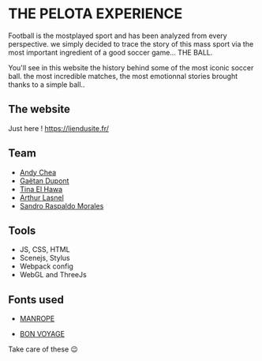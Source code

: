 # THE PELOTA EXPERIENCE

Football is the mostplayed sport and has been analyzed from every perspective.
we simply decided to trace the story of this mass sport via the most important ingredient of a good soccer game... THE BALL.

You'll see in this website the history behind some of the most iconic soccer ball.
the most incredible matches, the most emotionnal stories brought thanks to a simple ball..


## The website

Just here ! https://liendusite.fr/

## Team


* [Andy Chea](https://github.com/andychea)
* [Gaëtan Dupont](https://github.com/GaetanDupont)
* [Tina El Hawa](https://github.com/TinaElh)
* [Arthur Lasnel](https://github.com/holowzer)
* [Sandro Raspaldo Morales](https://github.com/SandroHerveRaspaldo)

## Tools

* JS, CSS, HTML
* Scenejs, Stylus
* Webpack config
* WebGL and ThreeJs


## Fonts used

* [MANROPE](https://www.awwwards.com/sites/manrope-font)

* [BON VOYAGE](https://www.dafont.com/made-bon-voyage.font)

Take care of these :wink:
